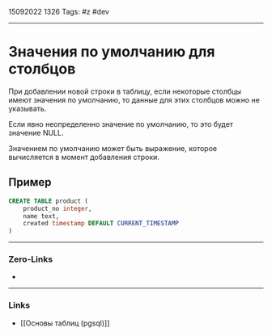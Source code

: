 15092022 1326
Tags: #z #dev

---
# Значения по умолчанию для столбцов

При добавлении новой строки в таблицу, если некоторые столбцы имеют значения по умолчанию, то данные для этих столбцов можно не указывать.

Если явно неопределенно значение по умолчанию, то это будет значение NULL.

Значением по умолчанию может быть выражение, которое вычисляется в момент добавления строки.

## Пример

```sql
CREATE TABLE product (
    product_no integer,
    name text,
    created timestamp DEFAULT CURRENT_TIMESTAMP
)
```

---
### Zero-Links
- 

---
### Links
- [[Основы таблиц (pgsql)]]